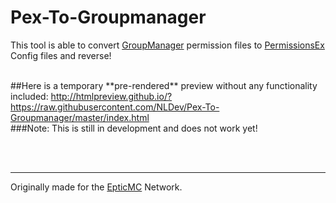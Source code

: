 # Pex-To-Groupmanager
This tool is able to convert <a href="http://wiki.mc-ess.net/wiki/Group_Manager">GroupManager</a> permission files to <a href="https://github.com/PEXPlugins/PermissionsEx/wiki/Commands">PermissionsEx</a> Config files and reverse!

<br>
##Here is a temporary **pre-rendered** preview without any functionality included:
<a href="http://htmlpreview.github.io/?https://raw.githubusercontent.com/NLDev/Pex-To-Groupmanager/master/index.html">http://htmlpreview.github.io/?https://raw.githubusercontent.com/NLDev/Pex-To-Groupmanager/master/index.html</a>

<br>
###Note: This is still in development and does not work yet!

<br><br><hr>
<p>Originally made for the <a href="https://epticmc.com">EpticMC</a> Network.</p>

